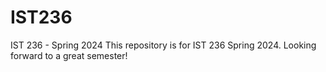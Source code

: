 # IST236
IST 236 - Spring 2024
This repository is for IST 236 Spring 2024.
Looking forward to a great semester!
